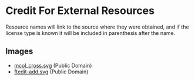 # Credit For External Resources

Resource names will link to the source where they were obtained, and if the license type is known it will be included in parenthesis after the name.

## Images

* [mcol_cross.svg](https://publicdomainvectors.org/en/free-clipart/Red-cross-NO-vector-icon/9249.html) (Public Domain)
* [ftedit-add.svg](https://publicdomainvectors.org/en/free-clipart/Plus-symbol-icon/88025.html) (Public Domain)